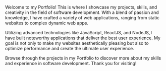 Welcome to my Portfolio! This is where I showcase my projects, skills, and creativity in the field of software development. With a blend of passion and knowledge, I have crafted a variety of web applications, ranging from static websites to complex dynamic web apps.

Utilizing advanced technologies like JavaScript, ReactJS, and NodeJS, I have built noteworthy applications that deliver the best user experience. My goal is not only to make my websites aesthetically pleasing but also to optimize performance and create the ultimate user experience.

Browse through the projects in my Portfolio to discover more about my skills and experience in software development. Thank you for visiting!
